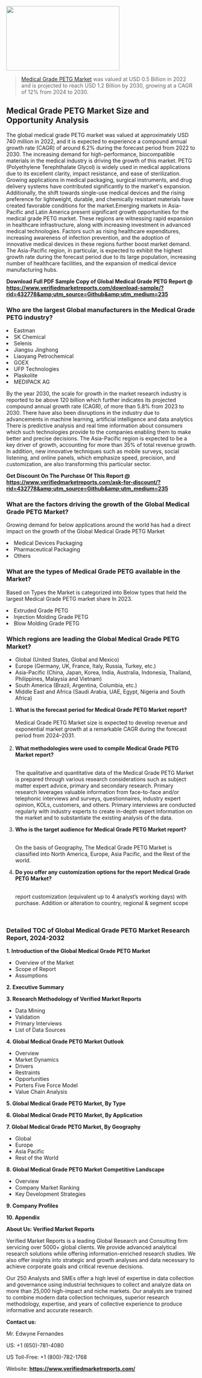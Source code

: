 <img src="https://ffe5etoiles.com/wp-content/uploads/2024/12/MST1-300x171.png" alt="" width="300" height="171" class="alignnone size-medium wp-image-20088" /><blockquote><p><p><a href="https://www.verifiedmarketreports.com/download-sample/?rid=432778&utm_source=Github&utm_medium=235" target="_blank">Medical Grade PETG Market</a> was valued at USD 0.5 Billion in 2022 and is projected to reach USD 1.2 Billion by 2030, growing at a CAGR of 12% from 2024 to 2030.</p></blockquote><p><h2>Medical Grade PETG Market Size and Opportunity Analysis</h2>The global medical grade PETG market was valued at approximately USD 740 million in 2022, and it is expected to experience a compound annual growth rate (CAGR) of around 6.2% during the forecast period from 2022 to 2030. The increasing demand for high-performance, biocompatible materials in the medical industry is driving the growth of this market. PETG (Polyethylene Terephthalate Glycol) is widely used in medical applications due to its excellent clarity, impact resistance, and ease of sterilization. Growing applications in medical packaging, surgical instruments, and drug delivery systems have contributed significantly to the market's expansion. Additionally, the shift towards single-use medical devices and the rising preference for lightweight, durable, and chemically resistant materials have created favorable conditions for the market.Emerging markets in Asia-Pacific and Latin America present significant growth opportunities for the medical grade PETG market. These regions are witnessing rapid expansion in healthcare infrastructure, along with increasing investment in advanced medical technologies. Factors such as rising healthcare expenditures, increasing awareness of infection prevention, and the adoption of innovative medical devices in these regions further boost market demand. The Asia-Pacific region, in particular, is expected to exhibit the highest growth rate during the forecast period due to its large population, increasing number of healthcare facilities, and the expansion of medical device manufacturing hubs.</p><p class=""><strong>Download Full PDF Sample Copy of Global Medical Grade PETG Report @ <a href="https://www.verifiedmarketreports.com/download-sample/?rid=432778&amp;utm_source=Github&amp;utm_medium=235" target="_blank">https://www.verifiedmarketreports.com/download-sample/?rid=432778&amp;utm_source=Github&amp;utm_medium=235</a></strong></p><h3 id="" class="">Who are the largest Global manufacturers in the Medical Grade PETG industry?</h3><p><li>Eastman</li><li> SK Chemical</li><li> Selenis</li><li> Jiangsu Jinghong</li><li> Liaoyang Petrochemical</li><li> GOEX</li><li> UFP Technologies</li><li> Plaskolite</li><li> MEDIPACK AG</li></p><div class=""><div class="" dir="" data-message-author-role="" data-message-id="" data-message-model-slug=""><div class=""><div class=""><div class=""><div class="" dir="" data-message-author-role="" data-message-id="" data-message-model-slug=""><div class=""><div class=""><p>By the year 2030, the scale for growth in the market research industry is reported to be above 120 billion which further indicates its projected compound annual growth rate (CAGR), of more than 5.8% from 2023 to 2030. There have also been disruptions in the industry due to advancements in machine learning, artificial intelligence and data analytics There is predictive analysis and real time information about consumers which such technologies provide to the companies enabling them to make better and precise decisions. The Asia-Pacific region is expected to be a key driver of growth, accounting for more than 35% of total revenue growth. In addition, new innovative techniques such as mobile surveys, social listening, and online panels, which emphasize speed, precision, and customization, are also transforming this particular sector.</p><p><strong>Get Discount On The Purchase Of This Report @&nbsp; <a href="https://www.verifiedmarketreports.com/ask-for-discount/?rid=432778&amp;utm_source=Github&amp;utm_medium=235" target="_blank">https://www.verifiedmarketreports.com/ask-for-discount/?rid=432778&amp;utm_source=Github&amp;utm_medium=235</a></strong></p></div></div></div></div></div></div></div></div><h3 id="" class="">What are the factors driving the growth of the Global Medical Grade PETG Market?</h3><p id="" class="">Growing demand for below applications around the world has had a direct impact on the growth of the Global Medical Grade PETG Market</p><p id="" class=""><li>Medical Devices Packaging</li><li> Pharmaceutical Packaging</li><li> Others</li></p><h3 id="" class="">What are the types of Medical Grade PETG available in the Market?</h3><p id="" class="">Based on Types the Market is categorized into Below types that held the largest Medical Grade PETG market share In 2023.</p><p id="" class=""><li>Extruded Grade PETG</li><li> lnjection Molding Grade PETG</li><li> Blow Molding Grade PETG</li></p><h3 id="" class="">Which regions are leading the Global Medical Grade PETG Market?</h3><ul><li>Global (United States, Global and Mexico)</li><li>Europe (Germany, UK, France, Italy, Russia, Turkey, etc.)</li><li>Asia-Pacific (China, Japan, Korea, India, Australia, Indonesia, Thailand, Philippines, Malaysia and Vietnam)</li><li>South America (Brazil, Argentina, Columbia, etc.)</li><li>Middle East and Africa (Saudi Arabia, UAE, Egypt, Nigeria and South Africa)</li></ul><p><ol><li><strong>What is the forecast period for Medical Grade PETG Market report?<br /></strong><br /><span data-sheets-root="1" data-sheets-value="{&quot;1&quot;:2,&quot;2&quot;:&quot;XXXX size is expected to develop revenue and exponential market growth at a remarkable CAGR during the forecast period from 2024&ndash;2030.&quot;}" data-sheets-userformat="{&quot;2&quot;:12674,&quot;4&quot;:{&quot;1&quot;:2,&quot;2&quot;:16776960},&quot;10&quot;:2,&quot;11&quot;:0,&quot;15&quot;:&quot;Arial&quot;,&quot;16&quot;:12}">Medical Grade PETG Market size is expected to develop revenue and exponential market growth at a remarkable CAGR during the forecast period from 2024&ndash;2031.</span><br /><br /></li><li><strong>What methodologies were used to compile Medical Grade PETG Market report?<br /><br /></strong><p>The qualitative and quantitative data of the&nbsp;Medical Grade PETG Market is prepared through various research considerations such as subject matter expert advice, primary and secondary research. Primary research leverages valuable information from face-to-face and/or telephonic interviews and surveys, questionnaires, industry expert opinion, KOLs, customers, and others. Primary interviews are conducted regularly with industry experts to create in-depth expert information on the market and to substantiate the existing analysis of the data.&nbsp;</p></li><li><strong>Who is the target audience for Medical Grade PETG Market report?<br /><br /></strong><p>On the basis of Geography, The&nbsp;Medical Grade PETG Market is classified into North America, Europe, Asia Pacific, and the Rest of the world.</p></li><li><strong>Do you offer any customization options for the report Medical Grade PETG Market?<br /><br /></strong><p>report customization (equivalent up to 4 analyst&rsquo;s working days) with purchase. Addition or alteration to country, regional &amp; segment scope</p><p>&nbsp;</p></li></ol></p><h3 id="" class="">Detailed TOC of Global Medical Grade PETG Market Research Report, 2024-2032</h3><p id="" class=""><strong>1. Introduction of the Global Medical Grade PETG Market</strong></p><ul><li>Overview of the Market</li><li>Scope of Report</li><li>Assumptions</li></ul><p id="" class=""><strong>2. Executive Summary</strong></p><p id="" class=""><strong>3. Research Methodology of&nbsp;Verified Market Reports</strong></p><ul><li>Data Mining</li><li>Validation</li><li>Primary Interviews</li><li>List of Data Sources</li></ul><p id="" class=""><strong>4. Global Medical Grade PETG Market Outlook</strong></p><ul><li>Overview</li><li>Market Dynamics</li><li>Drivers</li><li>Restraints</li><li>Opportunities</li><li>Porters Five Force Model</li><li>Value Chain Analysis</li></ul><p id="" class=""><strong>5. Global Medical Grade PETG Market, By&nbsp;Type</strong></p><p id="" class=""><strong>6. Global Medical Grade PETG Market, By Application</strong></p><p id="" class=""><strong>7. Global Medical Grade PETG Market, By Geography</strong></p><ul><li>Global</li><li>Europe</li><li>Asia Pacific</li><li>Rest of the World</li></ul><p id="" class=""><strong>8. Global Medical Grade PETG Market Competitive Landscape</strong></p><ul><li>Overview</li><li>Company Market Ranking</li><li>Key Development Strategies</li></ul><p id="" class=""><strong>9. Company Profiles</strong></p><p id="" class=""><strong>10. Appendix</strong></p><p id="" class=""><strong>About Us: Verified Market Reports</strong></p><p id="" class="">Verified Market Reports is a leading Global Research and Consulting firm servicing over 5000+ global clients. We provide advanced analytical research solutions while offering information-enriched research studies. We also offer insights into strategic and growth analyses and data necessary to achieve corporate goals and critical revenue decisions.</p><p id="" class="">Our 250 Analysts and SMEs offer a high level of expertise in data collection and governance using industrial techniques to collect and analyze data on more than 25,000 high-impact and niche markets. Our analysts are trained to combine modern data collection techniques, superior research methodology, expertise, and years of collective experience to produce informative and accurate research.</p><p id="" class=""><strong>Contact us:</strong></p><p id="" class="">Mr. Edwyne Fernandes</p><p id="" class="">US: +1 (650)-781-4080</p><p id="" class="">US Toll-Free: +1 (800)-782-1768</p><p id="" class="">Website: <a target="" data-test-app-aware-link=""><strong>https://www.verifiedmarketreports.com/</strong></a></p>
